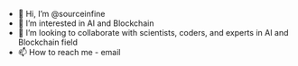 - 👋 Hi, I’m @sourceinfine
- 👀 I’m interested in AI and Blockchain
- 💞️ I’m looking to collaborate with scientists, coders, and experts in AI and Blockchain field
- 📫 How to reach me - email

<!---
sourceinfine/sourceinfine is a ✨ special ✨ repository because its `README.md` (this file) appears on your GitHub profile.
You can click the Preview link to take a look at your changes.
--->
